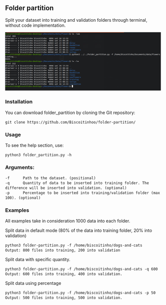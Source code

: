 ## Folder partition
Split your dataset into training and validation folders through terminal, without code implementation.

![Alt text](folder-partition-example.png?raw=true)

### Installation
You can download folder_partition by cloning the Git repository:    

    git clone https://github.com/Biscoitinhoo/folder-partition/
    
### Usage
To see the help section, use:

    python3 folder_partition.py -h
                       
### Arguments:
    
    -f      Path to the dataset. (positional)
    -q      Quantity of data to be inserted into training folder. The difference will be inserted into validation. (optional)
    -p      Percentage to be inserted into training/validation folder (max 100). (optional)
    
### Examples
All examples take in consideration 1000 data into each folder.

Split data in default mode (80% of the data into training folder, 20% into validation)

    python3 folder-partition.py -f /home/biscoitinho/dogs-and-cats
    Output: 800 files into training, 200 into validation  
 

Split data with specific quantity.  

    python3 folder-partition.py -f /home/biscoitinho/dogs-and-cats -q 600
    Output: 600 files into training, 400 into validation.
    
    
Split data using percentage

    python3 folder-partition.py -f /home/biscoitinho/dogs-and-cats -p 50
    Output: 500 files into training, 500 into validation.
